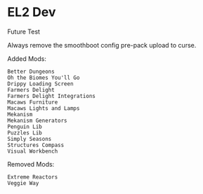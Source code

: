# EL2 Dev
Future Test

Always remove the smoothboot config pre-pack upload to curse.

Added Mods:

	Better Dungeons
	Oh the Biomes You'll Go
	Drippy Loading Screen
	Farmers Delight
	Farmers Delight Integrations
	Macaws Furniture
	Macaws Lights and Lamps
	Mekanism
	Mekanism Generators
	Penguin Lib
	Puzzles Lib
	Simply Seasons
	Structures Compass
	Visual Workbench
	
Removed Mods:

	Extreme Reactors
	Veggie Way
